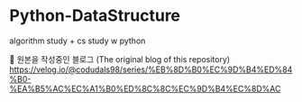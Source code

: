 # Python-DataStructure
algorithm study + cs study w python 

📖 원본을 작성중인 블로그 (The original blog of this repository)
https://velog.io/@codudals98/series/%EB%8D%B0%EC%9D%B4%ED%84%B0-%EA%B5%AC%EC%A1%B0%ED%8C%8C%EC%9D%B4%EC%8D%AC
